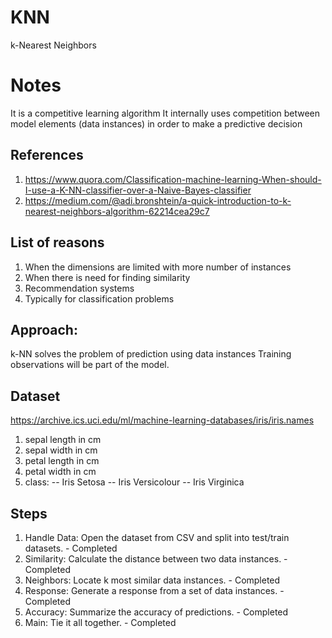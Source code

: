 # KNN
k-Nearest Neighbors

# Notes
It is a competitive learning algorithm
It internally uses competition between model elements (data instances) in order to make a predictive decision

## References
1. https://www.quora.com/Classification-machine-learning-When-should-I-use-a-K-NN-classifier-over-a-Naive-Bayes-classifier
2. https://medium.com/@adi.bronshtein/a-quick-introduction-to-k-nearest-neighbors-algorithm-62214cea29c7

## List of reasons
1. When the dimensions are limited with more number of instances
2. When there is need for finding similarity
3. Recommendation systems
4. Typically for classification problems


## Approach:
k-NN solves the problem of prediction using data instances
Training observations will be part of the model.

## Dataset
https://archive.ics.uci.edu/ml/machine-learning-databases/iris/iris.names
1. sepal length in cm
2. sepal width in cm
3. petal length in cm
4. petal width in cm
5. class: 
    -- Iris Setosa
    -- Iris Versicolour
    -- Iris Virginica

## Steps
1. Handle Data: Open the dataset from CSV and split into test/train datasets. - Completed
2. Similarity: Calculate the distance between two data instances. - Completed
3. Neighbors: Locate k most similar data instances. - Completed 
4. Response: Generate a response from a set of data instances. - Completed
5. Accuracy: Summarize the accuracy of predictions. - Completed
6. Main: Tie it all together. - Completed
